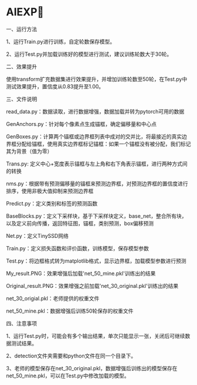 # AIEXP🏫

一、运行方法

1、运行Train.py进行训练，自定轮数保存模型。

2、运行Test.py并加载训练好的模型进行测试，建议训练轮数大于30轮。

二、效果提升

使用transform扩充数据集进行效果提升，并增加训练轮数至50轮，在Test.py中测试效果提升，置信度从0.83提升至1.00。

三、文件说明

read_data.py：数据读取，进行数据增强，数据加载并转为pytorch可用的数据

GenAnchors.py：针对每个像素点生成锚框，确定偏移量和中心点

GenBoxes.py：计算两个锚框或边界框列表中成对的交并比，将最接近的真实边界框分配给锚框，使用真实边界框标记锚框：如果一个锚框没有被分配，我们标记其为背景（值为零）

Trans.py: 定义中心+宽度表示锚框与左上角和右下角表示锚框，进行两种方式间的转换

nms.py：根据带有预测偏移量的锚框来预测边界框，对预测边界框的置信度进行排序，使用非极大值抑制来预测边界框

Predict.py：定义类别和标签的预测函数

BaseBlocks.py：定义下采样块，基于下采样块定义，base_net，整合所有块，以及定义前向传播，返回特征图，锚框，类别预测，box偏移预测

Net.py：定义TinySSD网络

Train.py：定义损失函数和评价函数，训练模型，保存模型参数

Test.py：将边框格式转为matplotlib格式，显示边界框，加载模型参数进行预测

My_result.PNG：效果增强后加载'net_50_mine.pkl'训练出的结果

Original_result.PNG：效果增强之前加载'net_30_original.pkl'训练出的结果

net_30_origial.pkl：老师提供的权重文件

net_50_mine.pkl：数据增强后训练50轮保存的权重文件

四、注意事项

1、运行Test.py时，可能会有多个输出结果，单次只能显示一张，关闭后可继续数据测试结果。

2、detection文件夹需要和python文件在同一个目录下。

3、老师的模型保存在net_30_original.pkl，数据增强后训练出的模型保存在net_50_mine.pkl，可以在Test.py中修改加载的模型。
